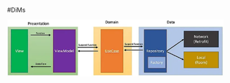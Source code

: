 #DiMs

[![architecture](./architecture.webp)](https://medium.com/@ravishankar.ahirwar/mastering-mvvm-clean-architecture-in-android-a-guide-to-domain-layer-and-use-cases-2c8266d3e794)
